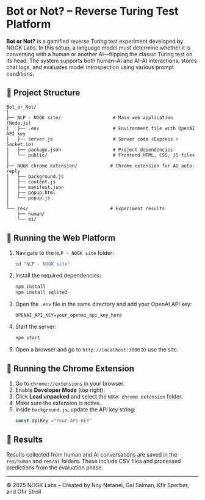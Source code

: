 # Bot or Not? – Reverse Turing Test Platform

**Bot or Not?** is a gamified reverse Turing test experiment developed by NOGK Labs. In this setup, a language model must determine whether it is conversing with a human or another AI—flipping the classic Turing test on its head. The system supports both human–AI and AI–AI interactions, stores chat logs, and evaluates model introspection using various prompt conditions.

## 🔧 Project Structure

```
Bot_or_Not/
│
├── NLP - NOGK site/                   # Main web application (Node.js)
│   ├── .env                           # Environment file with OpenAI API key
│   ├── server.js                      # Server code (Express + Socket.io)
│   ├── package.json                   # Project dependencies
│   └── public/                        # Frontend HTML, CSS, JS files
│
├── NOGK chrome extension/            # Chrome extension for AI auto-reply
│   ├── background.js
│   ├── content.js
│   ├── manifest.json
│   ├── popup.html
│   └── popup.js
│
└── res/                              # Experiment results
    ├── human/
    └── ai/
```

## 🚀 Running the Web Platform

1. Navigate to the `NLP - NOGK site` folder:
   ```bash
   cd "NLP - NOGK site"
   ```

2. Install the required dependencies:
   ```bash
   npm install
   npm install sqlite3
   ```

3. Open the `.env` file in the same directory and add your OpenAI API key:
   ```
   OPENAI_API_KEY=your_openai_api_key_here
   ```

4. Start the server:
   ```bash
   npm start
   ```

5. Open a browser and go to `http://localhost:3000` to use the site.

## 🧩 Running the Chrome Extension

1. Go to `chrome://extensions` in your browser.
2. Enable **Developer Mode** (top right).
3. Click **Load unpacked** and select the `NOGK chrome extension` folder.
4. Make sure the extension is active.
5. Inside `background.js`, update the API key string:
   ```js
   const apiKey ="Your-API-KEY"
   ```

## 📁 Results

Results collected from human and AI conversations are saved in the `res/human` and `res/ai` folders. These include CSV files and processed predictions from the evaluation phase.

---

© 2025 NOGK Labs – Created by Noy Netanel, Gal Salman, Kfir Sperber, and Ofir Stroll
